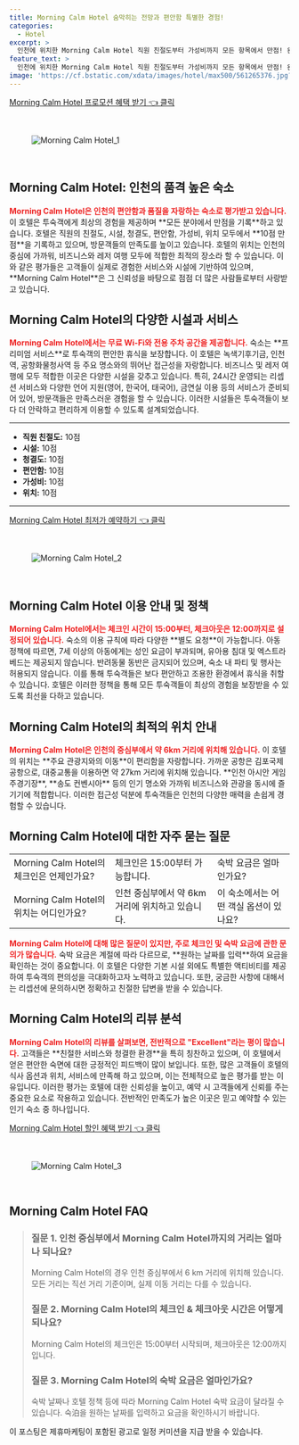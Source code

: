 ```yaml
---
title: Morning Calm Hotel 숨막히는 전망과 편안함 특별한 경험!
categories:
  - Hotel
excerpt: >
  인천에 위치한 Morning Calm Hotel 직원 친절도부터 가성비까지 모든 항목에서 만점! 완벽한 휴식을 원하는 당신을 위한 최고의 선택 지금 예약하고 특별한 순간을 즐겨보세요!
feature_text: >
  인천에 위치한 Morning Calm Hotel 직원 친절도부터 가성비까지 모든 항목에서 만점! 완벽한 휴식을 원하는 당신을 위한 최고의 선택 지금 예약하고 특별한 순간을 즐겨보세요!
image: 'https://cf.bstatic.com/xdata/images/hotel/max500/561265376.jpg?k=9960d3f011c7ab3528bc8ba748c8e6f16ced2275ac7effd2f4ec449be8e9c29c&o=&hp=1'
---
```


<p><a class="modoo-button" href="https://tinyurl.com/2ahelctt" rel="nofollow noopener">Morning Calm Hotel 프로모션 혜택 받기 👈 클릭</a></p><br/>
<figure class="image"><img alt="Morning Calm Hotel_1" src="https://cf.bstatic.com/xdata/images/hotel/max1024x768/561265494.jpg?k=bb4afb3ee15dffad94dc2acdaaaa747db3a04f3139b838c42deaf372394f2a9d&amp;o=&amp;hp=1"/></figure><br/>

<h2 id="호텔_소개">Morning Calm Hotel: 인천의 품격 높은 숙소</h2>
<p><b><span style="color: #ee2323;">Morning Calm Hotel은 인천의 편안함과 품질을 자랑하는 숙소로 평가받고 있습니다.</span></b> 이 호텔은 투숙객에게 최상의 경험을 제공하며 **모든 분야에서 만점을 기록**하고 있습니다. 호텔은 직원의 친절도, 시설, 청결도, 편안함, 가성비, 위치 모두에서 **10점 만점**을 기록하고 있으며, 방문객들의 만족도를 높이고 있습니다. 호텔의 위치는 인천의 중심에 가까워, 비즈니스와 레저 여행 모두에 적합한 최적의 장소라 할 수 있습니다. 이와 같은 평가들은 고객들이 실제로 경험한 서비스와 시설에 기반하여 있으며, **Morning Calm Hotel**은 그 신뢰성을 바탕으로 점점 더 많은 사람들로부터 사랑받고 있습니다.</p>
<h2 id="호텔_시설_및_서비스">Morning Calm Hotel의 다양한 시설과 서비스</h2>
<p><b><span style="color: #ee2323;">Morning Calm Hotel에서는 무료 Wi-Fi와 전용 주차 공간을 제공합니다.</span></b> 숙소는 **프리미엄 서비스**로 투숙객의 편안한 휴식을 보장합니다. 이 호텔은 녹색기후기금, 인천역, 공항화물청사역 등 주요 명소와의 뛰어난 접근성을 자랑합니다. 비즈니스 및 레저 여행에 모두 적합한 이곳은 다양한 시설을 갖추고 있습니다. 특히, 24시간 운영되는 리셉션 서비스와 다양한 언어 지원(영어, 한국어, 태국어), 금연실 이용 등의 서비스가 준비되어 있어, 방문객들은 만족스러운 경험을 할 수 있습니다. 이러한 시설들은 투숙객들이 보다 더 안락하고 편리하게 이용할 수 있도록 설계되었습니다.</p>
<hr/>
<ul>
<li><b>직원 친절도:</b> 10점</li>
<li><b>시설:</b> 10점</li>
<li><b>청결도:</b> 10점</li>
<li><b>편안함:</b> 10점</li>
<li><b>가성비:</b> 10점</li>
<li><b>위치:</b> 10점</li>
</ul>
<hr/>
<p><a class="modoo-button" href="https://tinyurl.com/2ahelctt" rel="nofollow noopener">Morning Calm Hotel 최저가 예약하기 👈 클릭</a></p><br/>
<figure class="image"><img alt="Morning Calm Hotel_2" src="https://cf.bstatic.com/xdata/images/hotel/max500/561265376.jpg?k=9960d3f011c7ab3528bc8ba748c8e6f16ced2275ac7effd2f4ec449be8e9c29c&amp;o=&amp;hp=1"/></figure><br/>
<h2 id="이용_안내">Morning Calm Hotel 이용 안내 및 정책</h2>
<p><b><span style="color: #ee2323;">Morning Calm Hotel에서는 체크인 시간이 15:00부터, 체크아웃은 12:00까지로 설정되어 있습니다.</span></b> 숙소의 이용 규칙에 따라 다양한 **별도 요청**이 가능합니다. 아동 정책에 따르면, 7세 이상의 아동에게는 성인 요금이 부과되며, 유아용 침대 및 엑스트라 베드는 제공되지 않습니다. 반려동물 동반은 금지되어 있으며, 숙소 내 파티 및 행사는 허용되지 않습니다. 이를 통해 투숙객들은 보다 편안하고 조용한 환경에서 휴식을 취할 수 있습니다. 호텔은 이러한 정책을 통해 모든 투숙객들이 최상의 경험을 보장받을 수 있도록 최선을 다하고 있습니다.</p>
<h2 id="위치_안내">Morning Calm Hotel의 최적의 위치 안내</h2>
<p><b><span style="color: #ee2323;">Morning Calm Hotel은 인천의 중심부에서 약 6km 거리에 위치해 있습니다.</span></b> 이 호텔의 위치는 **주요 관광지와의 이동**이 편리함을 자랑합니다. 가까운 공항은 김포국제공항으로, 대중교통을 이용하면 약 27km 거리에 위치해 있습니다. **인천 아시안 게임 주경기장**, **송도 컨벤시아** 등의 인기 명소와 가까워 비즈니스와 관광을 동시에 즐기기에 적합합니다. 이러한 접근성 덕분에 투숙객들은 인천의 다양한 매력을 손쉽게 경험할 수 있습니다.</p>
<h2 id="자주_묻는_질문">Morning Calm Hotel에 대한 자주 묻는 질문</h2>
<table>
<tr>
<td>Morning Calm Hotel의 체크인은 언제인가요?</td>
<td>체크인은 15:00부터 가능합니다.</td>
<td>숙박 요금은 얼마인가요?</td>
</tr>
<tr>
<td>Morning Calm Hotel의 위치는 어디인가요?</td>
<td>인천 중심부에서 약 6km 거리에 위치하고 있습니다.</td>
<td>이 숙소에서는 어떤 객실 옵션이 있나요?</td>
</tr>
</table>
<p><b><span style="color: #ee2323;">Morning Calm Hotel에 대해 많은 질문이 있지만, 주로 체크인 및 숙박 요금에 관한 문의가 많습니다.</span></b> 숙박 요금은 계절에 따라 다르므로, **원하는 날짜를 입력**하여 요금을 확인하는 것이 중요합니다. 이 호텔은 다양한 기본 시설 외에도 특별한 액티비티를 제공하여 투숙객의 편의성을 극대화하고자 노력하고 있습니다. 또한, 궁금한 사항에 대해서는 리셉션에 문의하시면 정확하고 친절한 답변을 받을 수 있습니다.</p>
<h2 id="숙소_리뷰">Morning Calm Hotel의 리뷰 분석</h2>
<p><b><span style="color: #ee2323;">Morning Calm Hotel의 리뷰를 살펴보면, 전반적으로 "Excellent"라는 평이 많습니다.</span></b> 고객들은 **친절한 서비스와 청결한 환경**을 특히 칭찬하고 있으며, 이 호텔에서 얻은 편안한 숙면에 대한 긍정적인 피드백이 많이 보입니다. 또한, 많은 고객들이 호텔의 식사 옵션과 위치, 서비스에 만족해 하고 있으며, 이는 전체적으로 높은 평가를 받는 이유입니다. 이러한 평가는 호텔에 대한 신뢰성을 높이고, 예약 시 고객들에게 신뢰를 주는 중요한 요소로 작용하고 있습니다. 전반적인 만족도가 높은 이곳은 믿고 예약할 수 있는 인기 숙소 중 하나입니다.</p>

<p><a class="modoo-button" href="https://tinyurl.com/2ahelctt" rel="nofollow noopener">Morning Calm Hotel 할인 혜택 받기 👈 클릭</a></p><br>

<figure class="image"><img src="https://cf.bstatic.com/xdata/images/hotel/max500/561265468.jpg?k=ff00ce96186e54857282b6e9595f6c492c0d344daa7b26a36fa1e002c3a960f1&o=&hp=1" alt="Morning Calm Hotel_3"></figure><br>
<h2 id="Morning Calm Hotel_FAQ">Morning Calm Hotel FAQ</h2>
<div itemscope="" itemtype="https://schema.org/FAQPage"> 
<blockquote> 
<div itemscope="" itemprop="mainEntity" itemtype="https://schema.org/Question"> 
<h3 id="질문_1" itemprop="name">질문 1. 인천 중심부에서 Morning Calm Hotel까지의 거리는 얼마나 되나요? </h3> 
<div itemscope="" itemprop="acceptedAnswer" itemtype="https://schema.org/Answer"> 
<span itemprop="text"> 
<p>Morning Calm Hotel의 경우 인천 중심부에서 6 km 거리에 위치해 있습니다. 모든 거리는 직선 거리 기준이며, 실제 이동 거리는 다를 수 있습니다.</p> 
</span> 
</div> 
</div> 

<div itemscope="" itemprop="mainEntity" itemtype="https://schema.org/Question"> 
<h3 id="질문_2" itemprop="name">질문 2. Morning Calm Hotel의 체크인 & 체크아웃 시간은 어떻게 되나요? </h3> 
<div itemscope="" itemprop="acceptedAnswer" itemtype="https://schema.org/Answer"> 
<span itemprop="text"> 
<p>Morning Calm Hotel의 체크인은 15:00부터 시작되며, 체크아웃은 12:00까지 입니다.</p> 
</span> 
</div> 
</div> 

<div itemscope="" itemprop="mainEntity" itemtype="https://schema.org/Question"> 
<h3 id="질문_3" itemprop="name">질문 3. Morning Calm Hotel의 숙박 요금은 얼마인가요?</h3> 
<div itemscope="" itemprop="acceptedAnswer" itemtype="https://schema.org/Answer"> 
<span itemprop="text"> 
<p>숙박 날짜나 호텔 정책 등에 따라 Morning Calm Hotel 숙박 요금이 달라질 수 있습니다. 숙泊을 원하는 날짜를 입력하고 요금을 확인하시기 바랍니다.</p> 
</span> 
</div> 
</div> 
</blockquote> 
</div><p>이 포스팅은 제휴마케팅이 포함된 광고로 일정 커미션을 지급 받을 수 있습니다.</p>

